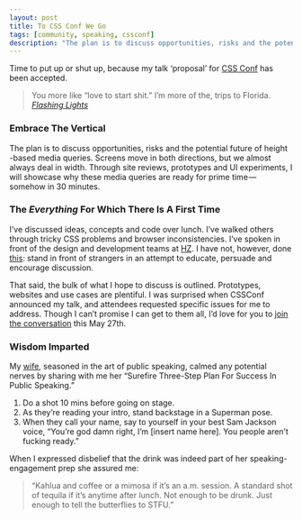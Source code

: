 ```yaml
---
layout: post
title: To CSS Conf We Go
tags: [community, speaking, cssconf]
description: "The plan is to discuss opportunities, risks and the potential future of height -based media queries. Screens move in both directions, but we almost always deal in width."
---
```


Time to put up or shut up, because my talk ‘proposal’ for [CSS Conf](http://2014.cssconf.com/) has been accepted.

> You more like “love to start shit.” I’m more of the, trips to Florida.
> *[Flashing Lights](http://rapgenius.com/Kanye-west-flashing-lights-lyrics)*

### Embrace The Vertical

The plan is to discuss opportunities, risks and the potential future of height -based media queries. Screens move in both directions, but we almost always deal in width. Through site reviews, prototypes and UI experiments, I will showcase why these media queries are ready for prime time — somehow in 30 minutes.

### The _Everything_ For Which There Is A First Time

I’ve discussed ideas, concepts and code over lunch. I’ve walked others through tricky CSS problems and browser inconsistencies. I’ve spoken in front of  the design and development teams at [HZ](http://hzdg.com/). I have not, however, done [this](http://weareallaweso.me/for_speakers/index.html): stand in front of strangers in an attempt to educate, persuade and encourage discussion.

That said, the bulk of what I hope to discuss is outlined. Prototypes, websites and use cases are plentiful. I was surprised when CSSConf announced my talk, and attendees  requested specific issues for me to address. Though I can’t promise I can get to them all, I’d love for you to [join the conversation](https://ti.to/jsconf-us/cssconf-us-2014) this May 27th.

### Wisdom Imparted

My [wife](http://twitter.com/kelleymbutler), seasoned in the art of public speaking, calmed any potential nerves by sharing with me her “Surefire Three-Step Plan For Success In Public Speaking.”

1.  Do a shot 10 mins before going on stage.
2.  As they’re reading your intro, stand backstage in a Superman pose.
3.  When they call your name, say to yourself in your best Sam Jackson voice, “You’re god damn right, I’m [insert name here]. You people aren’t fucking ready.”

When I expressed disbelief that the drink was indeed part of her  speaking-engagement prep she assured me:

> “Kahlua and coffee or a mimosa if it’s an a.m. session. A standard shot of tequila if it’s anytime after lunch. Not enough to be drunk. Just enough to tell the butterflies to STFU.”
